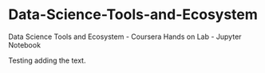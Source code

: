 # Data-Science-Tools-and-Ecosystem
Data Science Tools and Ecosystem - Coursera Hands on Lab - Jupyter Notebook

Testing adding the text.
